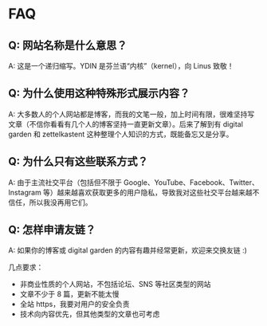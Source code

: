 # FAQ

## Q: 网站名称是什么意思？
A: 这是一个递归缩写。YDIN 是芬兰语“内核”（kernel），向 Linus 致敬！

## Q: 为什么使用这种特殊形式展示内容？

A: 大多数人的个人网站都是博客，而我的文笔一般，加上时间有限，很难坚持写文章（不信你看看有几个人的博客坚持一直更新文章）。后来了解到有 digital garden 和 zettelkastent 这种整理个人知识的方式，既能备忘又是分享。

## Q: 为什么只有这些联系方式？

A: 由于主流社交平台（包括但不限于 Google、YouTube、Facebook、Twitter、Instagram 等）越来越喜欢获取更多的用户隐私，导致我对这些社交平台越来越不信任，所以我没再用它们。

## Q: 怎样申请友链？
A: 如果你的博客或 digital garden 的内容有趣并经常更新，欢迎来交换友链 :)

几点要求：

* 非商业性质的个人网站，不包括论坛、SNS 等社区类型的网站
* 文章不少于 8 篇，更新不能太慢
* 全站 https，我要对用户的安全负责
* 技术向内容优先，但其他类型的文章也可考虑